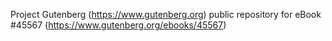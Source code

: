 Project Gutenberg (https://www.gutenberg.org) public repository for eBook #45567 (https://www.gutenberg.org/ebooks/45567)
